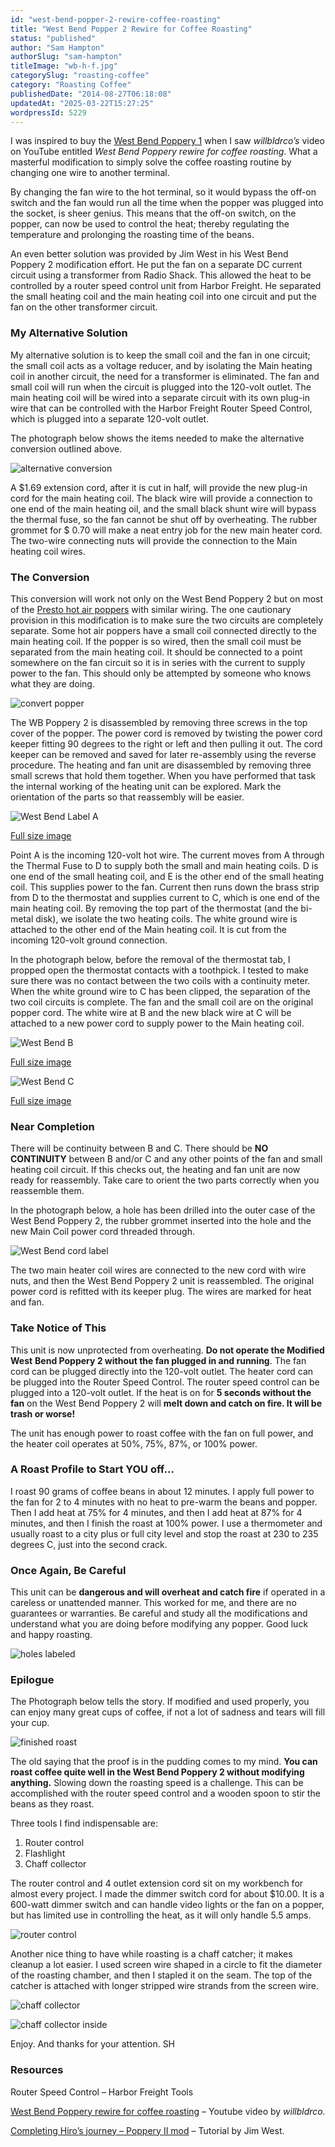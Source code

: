 ```yaml
---
id: "west-bend-popper-2-rewire-coffee-roasting"
title: "West Bend Popper 2 Rewire for Coffee Roasting"
status: "published"
author: "Sam Hampton"
authorSlug: "sam-hampton"
titleImage: "wb-h-f.jpg"
categorySlug: "roasting-coffee"
category: "Roasting Coffee"
publishedDate: "2014-08-27T06:18:08"
updatedAt: "2025-03-22T15:27:25"
wordpressId: 5229
---
```


I was inspired to buy the [West Bend Poppery 1](/roasting-coffee-in-a-popcorn-popper/) when I saw *willbldrco’s* video on YouTube entitled _West Bend Poppery rewire for coffee roasting_. What a masterful modification to simply solve the coffee roasting routine by changing one wire to another terminal.

By changing the fan wire to the hot terminal, so it would bypass the off-on switch and the fan would run all the time when the popper was plugged into the socket, is sheer genius. This means that the off-on switch, on the popper, can now be used to control the heat; thereby regulating the temperature and prolonging the roasting time of the beans.

An even better solution was provided by Jim West in his West Bend Poppery 2 modification effort. He put the fan on a separate DC current circuit using a transformer from Radio Shack. This allowed the heat to be controlled by a router speed control unit from Harbor Freight. He separated the small heating coil and the main heating coil into one circuit and put the fan on the other transformer circuit.

### My Alternative Solution

My alternative solution is to keep the small coil and the fan in one circuit; the small coil acts as a voltage reducer, and by isolating the Main heating coil in another circuit, the need for a transformer is eliminated. The fan and small coil will run when the circuit is plugged into the 120-volt outlet. The main heating coil will be wired into a separate circuit with its own plug-in wire that can be controlled with the Harbor Freight Router Speed Control, which is plugged into a separate 120-volt outlet.

The photograph below shows the items needed to make the alternative conversion outlined above.

![alternative conversion](wb-diy-setup.jpg)

A $1.69 extension cord, after it is cut in half, will provide the new plug-in cord for the main heating coil. The black wire will provide a connection to one end of the main heating oil, and the small black shunt wire will bypass the thermal fuse, so the fan cannot be shut off by overheating. The rubber grommet for $ 0.70 will make a neat entry job for the new main heater cord. The two-wire connecting nuts will provide the connection to the Main heating coil wires.

### The Conversion

This conversion will work not only on the West Bend Poppery 2 but on most of the [Presto hot air poppers](/poplite-coffee-roaster/) with similar wiring. The one cautionary provision in this modification is to make sure the two circuits are completely separate. Some hot air poppers have a small coil connected directly to the main heating coil. If the popper is so wired, then the small coil must be separated from the main heating coil. It should be connected to a point somewhere on the fan circuit so it is in series with the current to supply power to the fan. This should only be attempted by someone who knows what they are doing.

![convert popper](wb-hack-setup.jpg)

The WB Poppery 2 is disassembled by removing three screws in the top cover of the popper. The power cord is removed by twisting the power cord keeper fitting 90 degrees to the right or left and then pulling it out. The cord keeper can be removed and saved for later re-assembly using the reverse procedure. The heating and fan unit are disassembled by removing three small screws that hold them together. When you have performed that task the internal working of the heating unit can be explored. Mark the orientation of the parts so that reassembly will be easier.

![West Bend Label A](wb-label-A-650x487.jpg)

<a href="/images/wb-label-A.jpg" target="_blank">Full size image</a>

Point A is the incoming 120-volt hot wire. The current moves from A through the Thermal Fuse to D to supply both the small and main heating coils. D is one end of the small heating coil, and E is the other end of the small heating coil. This supplies power to the fan. Current then runs down the brass strip from D to the thermostat and supplies current to C, which is one end of the main heating coil. By removing the top part of the thermostat (and the bi-metal disk), we isolate the two heating coils. The white ground wire is attached to the other end of the Main heating coil. It is cut from the incoming 120-volt ground connection.

In the photograph below, before the removal of the thermostat tab, I propped open the thermostat contacts with a toothpick. I tested to make sure there was no contact between the two coils with a continuity meter. When the white ground wire to C has been clipped, the separation of the two coil circuits is complete. The fan and the small coil are on the original popper cord. The white wire at B and the new black wire at C will be attached to a new power cord to supply power to the Main heating coil.

![West Bend B](wb-label-B-650x487.jpg)

<a href="/images/wb-label-B.jpg" target="_blank">Full size image</a>

![West Bend C](wb-label-C-650x487.jpg)

<a href="/images/wb-label-C.jpg" target="_blank">Full size image</a>

### Near Completion

There will be continuity between B and C. There should be **NO CONTINUITY** between B and/or C and any other points of the fan and small heating coil circuit. If this checks out, the heating and fan unit are now ready for reassembly. Take care to orient the two parts correctly when you reassemble them.

In the photograph below, a hole has been drilled into the outer case of the West Bend Poppery 2, the rubber grommet inserted into the hole and the new Main Coil power cord threaded through.

![West Bend cord label](wb-cord-label.jpg)

The two main heater coil wires are connected to the new cord with wire nuts, and then the West Bend Poppery 2 unit is reassembled. The original power cord is refitted with its keeper plug. The wires are marked for heat and fan.

### Take Notice of This

This unit is now unprotected from overheating. **Do not operate the Modified West** **Bend Poppery 2 without the fan plugged in and running**. The fan cord can be plugged directly into the 120-volt outlet. The heater cord can be plugged into the Router Speed Control. The router speed control can be plugged into a 120-volt outlet. If the heat is on for **5 seconds without the fan** on the West Bend Poppery 2 will **melt down and catch on fire. It will be trash or worse!**

The unit has enough power to roast coffee with the fan on full power, and the heater coil operates at 50%, 75%, 87%, or 100% power.

### A Roast Profile to Start YOU off…

I roast 90 grams of coffee beans in about 12 minutes. I apply full power to the fan for 2 to 4 minutes with no heat to pre-warm the beans and popper. Then I add heat at 75% for 4 minutes, and then I add heat at 87% for 4 minutes, and then I finish the roast at 100% power. I use a thermometer and usually roast to a city plus or full city level and stop the roast at 230 to 235 degrees C, just into the second crack.

### Once Again, Be Careful

This unit can be **dangerous and will overheat and catch fire** if operated in a careless or unattended manner. This worked for me, and there are no guarantees or warranties. Be careful and study all the modifications and understand what you are doing before modifying any popper. Good luck and happy roasting.

![holes labeled](wb-h-f.jpg)

### Epilogue

The Photograph below tells the story. If modified and used properly, you can enjoy many great cups of coffee, if not a lot of sadness and tears will fill your cup.

![finished roast](wb-finished-roast.jpg)

The old saying that the proof is in the pudding comes to my mind. **You can roast coffee quite well in the West Bend Poppery 2 without modifying anything.** Slowing down the roasting speed is a challenge. This can be accomplished with the router speed control and a wooden spoon to stir the beans as they roast.

Three tools I find indispensable are:

1.  Router control
2.  Flashlight
3.  Chaff collector

The router control and 4 outlet extension cord sit on my workbench for almost every project. I made the dimmer switch cord for about $10.00. It is a 600-watt dimmer switch and can handle video lights or the fan on a popper, but has limited use in controlling the heat, as it will only handle 5.5 amps.

![router control](wb-dial.jpg)

Another nice thing to have while roasting is a chaff catcher; it makes cleanup a lot easier. I used screen wire shaped in a circle to fit the diameter of the roasting chamber, and then I stapled it on the seam. The top of the catcher is attached with longer stripped wire strands from the screen wire.

![chaff collector](wb-mesh-outside.jpg)

![chaff collector inside](wb-mesh.jpg)

Enjoy. And thanks for your attention. SH

### Resources

Router Speed Control – Harbor Freight Tools

[West Bend Poppery rewire for coffee roasting](https://www.youtube.com/watch?v=RsAJW_yvZMM&feature=youtu.be&ab_channel=willbldrco) – Youtube video by *willbldrco.*

[Completing Hiro’s journey – Poppery II mod](https://popperyii.blogspot.com/2011/01/completing-hiros-journey-poppery-ii-mod.html) – Tutorial by Jim West.
